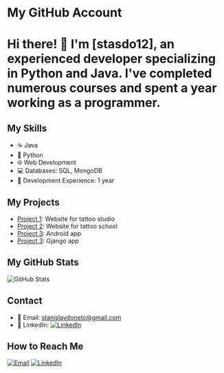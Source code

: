 # My GitHub Account

# Hi there! 👋 I'm [stasdo12], an experienced developer specializing in Python and Java. I've completed numerous courses and spent a year working as a programmer.

## My Skills

- ☕ Java
- 🐍 Python
- 🌐 Web Development
- 💻 Databases: SQL, MongoDB
- 🚀 Development Experience: 1 year

## My Projects

- [Project 1]([link_to_project_1](https://github.com/stasdo12/SkinDreamsTottoo)): Website for tattoo studio
- [Project 2]([link_to_project_2](https://github.com/stasdo12/1)): Website for tattoo school
- [Project 3]([link_to_project_3](https://github.com/stasdo12/android_kotlin_app)): Android app
- [Project 3]([link_to_project_3](https://github.com/stasdo12/DataAnalyticsDjango)): Gjango app

## My GitHub Stats

![GitHub Stats](https://github-readme-stats.vercel.app/api?username=stasdo12&show_icons=true&theme=radical)

## Contact

- 📧 Email: stanislavdonetc@gmail.com
- 💼 LinkedIn: [![LinkedIn](https://img.shields.io/badge/LinkedIn-click_here-blue?style=for-the-badge&logo=linkedin)](https://www.linkedin.com/in/stanislav-donetc)

## How to Reach Me

[![Email](https://img.shields.io/badge/Email-click_here-brightgreen?style=for-the-badge)](mailto:stanislavdonetc@gmail.com)
[![LinkedIn](https://img.shields.io/badge/LinkedIn-click_here-blue?style=for-the-badge&logo=linkedin)](https://www.linkedin.com/in/stanislav-donetc)


